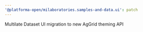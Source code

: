 ```yaml
---
'@platforma-open/milaboratories.samples-and-data.ui': patch
---
```


Multilate Dataset UI migration to new AgGrid theming API
